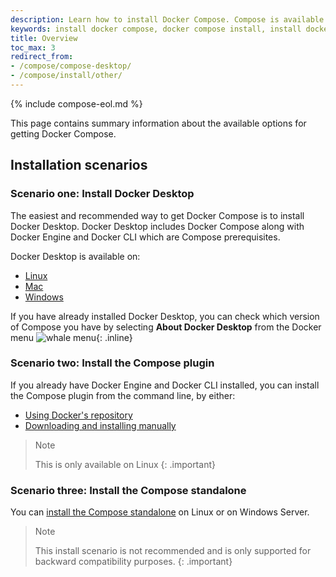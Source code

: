 ```yaml
---
description: Learn how to install Docker Compose. Compose is available natively on Docker Desktop, as a Docker Engine plugin, and as a standalone tool. 
keywords: install docker compose, docker compose install, install docker compose ubuntu, installing docker compose, docker compose download, docker compose not found, docker compose windows, how to install docker compose
title: Overview
toc_max: 3
redirect_from:
- /compose/compose-desktop/
- /compose/install/other/
---
```

{% include compose-eol.md %}

This page contains summary information about the available options for getting Docker Compose.

## Installation scenarios 

### Scenario one: Install Docker Desktop

The easiest and recommended way to get Docker Compose is to install Docker Desktop. Docker Desktop
includes Docker Compose along with Docker Engine and Docker CLI which are Compose prerequisites. 

Docker Desktop is available on:
- [Linux](../../desktop/install/linux-install.md)
- [Mac](../../desktop/install/mac-install.md)
- [Windows](../../desktop/install/windows-install.md)

If you have already installed Docker Desktop, you can check which version of Compose you have by selecting **About Docker Desktop** from the Docker menu ![whale menu](../../desktop/images/whale-x.svg){: .inline}

### Scenario two: Install the Compose plugin

If you already have Docker Engine and Docker CLI installed, you can install the Compose plugin from the command line, by either:
- [Using Docker's repository](linux.md#install-using-the-repository)
- [Downloading and installing manually](linux.md#install-the-plugin-manually)

>Note
>
>This is only available on Linux
{: .important}

### Scenario three: Install the Compose standalone 

You can [install the Compose standalone](standalone.md) on Linux or on Windows Server.

>Note
>
>This install scenario is not recommended and is only supported for backward compatibility purposes.
{: .important}
